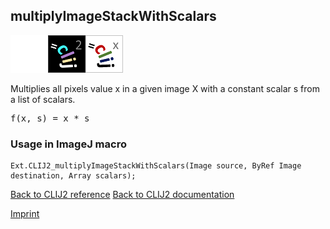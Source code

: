 ## multiplyImageStackWithScalars
<img src="images/mini_empty_logo.png"/><img src="images/mini_clij2_logo.png"/><img src="images/mini_clijx_logo.png"/>

Multiplies all pixels value x in a given image X with a constant scalar s from a list of scalars.

<pre>f(x, s) = x * s</pre>

### Usage in ImageJ macro
```
Ext.CLIJ2_multiplyImageStackWithScalars(Image source, ByRef Image destination, Array scalars);
```


[Back to CLIJ2 reference](https://clij.github.io/clij2-docs/reference)
[Back to CLIJ2 documentation](https://clij.github.io/clij2-docs)

[Imprint](https://clij.github.io/imprint)
